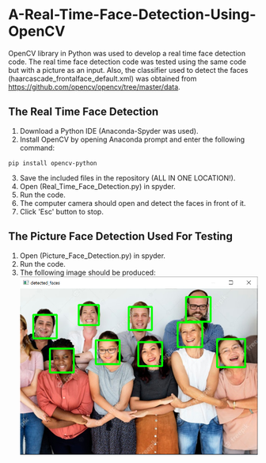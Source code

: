 # A-Real-Time-Face-Detection-Using-OpenCV
OpenCV library in Python was used to develop a real time face detection code. The real time face detection code was tested using the same code but with a picture as an input. Also, the classifier used to detect the faces (haarcascade_frontalface_default.xml) was obtained from https://github.com/opencv/opencv/tree/master/data. 

## The Real Time Face Detection
  1. Download a Python IDE (Anaconda-Spyder was used).
  2. Install OpenCV by opening Anaconda prompt and enter the following command:
  ```
  pip install opencv-python
  ```
  3. Save the included files in the repository (ALL IN ONE LOCATION!).
  4. Open (Real_Time_Face_Detection.py) in spyder.
  5. Run the code.
  6. The computer camera should open and detect the faces in front of it.
  7. Click 'Esc' button to stop.

## The Picture Face Detection Used For Testing
  1. Open (Picture_Face_Detection.py) in spyder.
  2. Run the code.
  3. The following image should be produced:
  ![](output.PNG)


